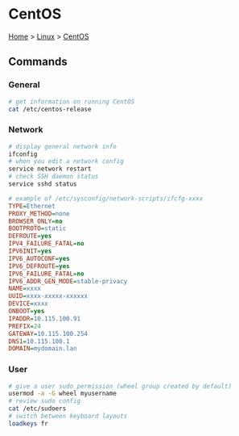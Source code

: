# CentOS

[Home](../../readme.md) > [Linux](../readme.md) > [CentOS](./readme.md)

## Commands

### General

```bash
# get information on running CentOS
cat /etc/centos-release
```

### Network

```bash
# display general network info
ifconfig
# when you edit a network config
service network restart
# check SSH daemon status
service sshd status
```

```ini
# example of /etc/sysconfig/network-scripts/ifcfg-xxxx
TYPE=Ethernet
PROXY_METHOD=none
BROWSER_ONLY=no
BOOTPROTO=static
DEFROUTE=yes
IPV4_FAILURE_FATAL=no
IPV6INIT=yes
IPV6_AUTOCONF=yes
IPV6_DEFROUTE=yes
IPV6_FAILURE_FATAL=no
IPV6_ADDR_GEN_MODE=stable-privacy
NAME=xxxx
UUID=xxxx-xxxxx-xxxxxx
DEVICE=xxxx
ONBOOT=yes
IPADDR=10.115.100.91
PREFIX=24
GATEWAY=10.115.100.254
DNS1=10.115.100.1
DOMAIN=mydomain.lan
```

### User

```bash
# give a user sudo permission (wheel group created by default)
usermod -a -G wheel myusername
# review sudo config
cat /etc/sudoers
# switch between keyboard layouts
loadkeys fr
```
